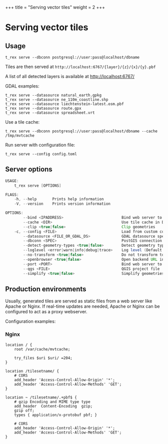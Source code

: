 +++
title = "Serving vector tiles"
weight = 2
+++

Serving vector tiles
====================

Usage
-----

```
t_rex serve --dbconn postgresql://user:pass@localhost/dbname
```

Tiles are then served at `http://localhost:6767/{layer}/{z}/{x}/{y}.pbf`

A list of all detected layers is available at [http://localhost:6767/](http://localhost:6767/)

GDAL examples:

```
t_rex serve --datasource natural_earth.gpkg
t_rex serve --datasource ne_110m_coastline.shp
t_rex serve --datasource liechtenstein-latest.osm.pbf
t_rex serve --datasource route.gpx
t_rex serve --datasource spreadsheet.vrt
```

Use a tile cache:

```
t_rex serve --dbconn postgresql://user:pass@localhost/dbname --cache /tmp/mvtcache
```

Run server with configuration file:

```
t_rex serve --config config.toml
```


Server options
--------------

```java
USAGE:
    t_rex serve [OPTIONS]

FLAGS:
    -h, --help       Prints help information
    -V, --version    Prints version information

OPTIONS:
        --bind <IPADDRESS>                          Bind web server to this address (0.0.0.0 for all)
        --cache <DIR>                               Use tile cache in DIR
        --clip <true|false>                         Clip geometries
    -c, --config <FILE>                             Load from custom config file
        --datasource <FILE_OR_GDAL_DS>              GDAL datasource specification
        --dbconn <SPEC>                             PostGIS connection postgresql://USER@HOST/DBNAME
        --detect-geometry-types <true|false>        Detect geometry types when undefined
        --loglevel <error|warn|info|debug|trace>    Log level (Default: info)
        --no-transform <true|false>                 Do not transform to grid SRS
        --openbrowser <true|false>                  Open backend URL in browser
        --port <PORT>                               Bind web server to this port
        --qgs <FILE>                                QGIS project file
        --simplify <true|false>                     Simplify geometries
```


Production environments
-----------------------

Usually, generated tiles are served as static files from a web server like Apache or Nginx. If real-time updates are needed, Apache or Nginx can be configured to act as a proxy webserver.

Configuration examples:

### Nginx

```
location / {
    root /var/cache/mvtcache;

    try_files $uri $uri/ =204;
}

location /tilesetname/ {
    # CORS
    add_header 'Access-Control-Allow-Origin' '*';
    add_header 'Access-Control-Allow-Methods' 'GET';
}

location ~ /tilesetname/.+pbf$ {
    # gzip Encoding and MIME type type
    add_header  Content-Encoding  gzip;
    gzip off;
    types { application/x-protobuf pbf; }

    # CORS
    add_header 'Access-Control-Allow-Origin' '*';
    add_header 'Access-Control-Allow-Methods' 'GET';
}
```
